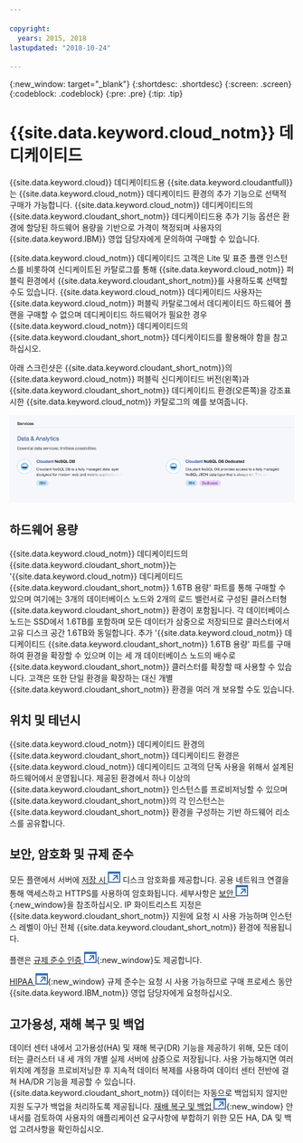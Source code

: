 ```yaml
---

copyright:
  years: 2015, 2018
lastupdated: "2018-10-24"

---
```


{:new_window: target="_blank"}
{:shortdesc: .shortdesc}
{:screen: .screen}
{:codeblock: .codeblock}
{:pre: .pre}
{:tip: .tip}

<!-- Acrolinx: 2017-05-10 -->

# {{site.data.keyword.cloud_notm}} 데디케이티드

{{site.data.keyword.cloud}} 데디케이티드용 {{site.data.keyword.cloudantfull}}는 {{site.data.keyword.cloud_notm}}
데디케이티드 환경의 추가 기능으로 선택적 구매가 가능합니다. {{site.data.keyword.cloud_notm}} 데디케이티드의
{{site.data.keyword.cloudant_short_notm}} 데디케이티드용 추가 기능 옵션은 환경에 할당된 하드웨어
용량을 기반으로 가격이 책정되며 사용자의 {{site.data.keyword.IBM}} 영업 담당자에게 문의하여 구매할 수 있습니다.  

{{site.data.keyword.cloud_notm}} 데디케이티드 고객은 Lite 및 표준 플랜 인스턴스를 비롯하여 신디케이트된
카탈로그를 통해 {{site.data.keyword.cloud_notm}} 퍼블릭 환경에서 {{site.data.keyword.cloudant_short_notm}}를 사용하도록
선택할 수도 있습니다. {{site.data.keyword.cloud_notm}} 데디케이티드 사용자는
{{site.data.keyword.cloud_notm}} 퍼블릭 카탈로그에서 데디케이티드 하드웨어 플랜을 구매할 수 없으며
데디케이티드 하드웨어가 필요한 경우 {{site.data.keyword.cloud_notm}} 데디케이티드의
{{site.data.keyword.cloudant_short_notm}} 데디케이티드를 활용해야 함을 참고하십시오.   

아래 스크린샷은 {{site.data.keyword.cloudant_short_notm}}의 {{site.data.keyword.cloud_notm}} 퍼블릭 신디케이티드 버전(왼쪽)과
{{site.data.keyword.cloudant_short_notm}} 데디케이티드 환경(오른쪽)을 강조표시한
{{site.data.keyword.cloud_notm}} 카탈로그의 예를 보여줍니다.  

![{{site.data.keyword.cloudant_short_notm}} 카탈로그](../images/bluemix_catalog.png)

## 하드웨어 용량 

{{site.data.keyword.cloud_notm}} 데디케이티드의 {{site.data.keyword.cloudant_short_notm}}는
'{{site.data.keyword.cloud_notm}} 데디케이티드 {{site.data.keyword.cloudant_short_notm}} 1.6TB 용량' 파트를
통해 구매할 수 있으며 여기에는 3개의 데이터베이스 노드와 2개의 로드 밸런서로 구성된
클러스터형 {{site.data.keyword.cloudant_short_notm}} 환경이 포함됩니다. 
각 데이터베이스 노드는 SSD에서 1.6TB를 포함하며 모든 데이터가 삼중으로 저장되므로 클러스터에서 고유 디스크 공간 1.6TB와 동일합니다. 추가 '{{site.data.keyword.cloud_notm}} 데디케이티드 {{site.data.keyword.cloudant_short_notm}} 1.6TB 용량' 파트를 구매하여 환경을 확장할 수 있으며 이는 세 개 데이터베이스 노드의 배수로 {{site.data.keyword.cloudant_short_notm}} 클러스터를 확장할 때 사용할 수 있습니다. 고객은 또한 단일 환경을 확장하는 대신 개별 {{site.data.keyword.cloudant_short_notm}} 환경을 여러 개 보유할 수도 있습니다.

## 위치 및 테넌시 

{{site.data.keyword.cloud_notm}} 데디케이티드 환경의
{{site.data.keyword.cloudant_short_notm}} 데디케이티드 환경은 {{site.data.keyword.cloud_notm}} 데디케이티드 고객의 단독 사용을 위해서 설계된 하드웨어에서 운영됩니다. 제공된 환경에서 하나 이상의 {{site.data.keyword.cloudant_short_notm}} 인스턴스를 프로비저닝할 수 있으며 {{site.data.keyword.cloudant_short_notm}}의 각 인스턴스는 {{site.data.keyword.cloudant_short_notm}} 환경을 구성하는 기반 하드웨어 리소스를 공유합니다. 

## 보안, 암호화 및 규제 준수 

모든 플랜에서 서버에 [저장 시 ![외부 링크 아이콘](../images/launch-glyph.svg "외부 링크 아이콘")](https://en.wikipedia.org/wiki/Data_at_rest) 디스크 암호화를 제공합니다. 공용 네트워크 연결을 통해 액세스하고 HTTPS를 사용하여 암호화됩니다. 세부사항은 [보안 ![외부 링크 아이콘](../images/launch-glyph.svg "외부 링크 아이콘")](../offerings/security.html#security){:new_window}을 참조하십시오. 
IP 화이트리스트 지정은 {{site.data.keyword.cloudant_short_notm}} 지원에 요청 시 사용 가능하며 인스턴스 레벨이 아닌 전체 {{site.data.keyword.cloudant_short_notm}} 환경에 적용됩니다.  

플랜은 [규제 준수 인증 ![외부 링크 아이콘](../images/launch-glyph.svg "외부 링크 아이콘")](https://console.bluemix.net/docs/services/Cloudant/offerings/compliance.html#cloudant-security-compliance){:new_window}도 제공합니다. 

[HIPAA ![외부 링크 아이콘](../images/launch-glyph.svg "외부 링크 아이콘")](https://en.wikipedia.org/wiki/Health_Insurance_Portability_and_Accountability_Act){:new_window} 규제 준수는 요청 시 사용 가능하므로 구매 프로세스 동안 {{site.data.keyword.IBM_notm}} 영업 담당자에게 요청하십시오. 

## 고가용성, 재해 복구 및 백업 

데이터 센터 내에서 고가용성(HA) 및 재해 복구(DR) 기능을 제공하기 위해, 모든 데이터는 클러스터 내 세 개의 개별 실제 서버에 삼중으로 저장됩니다. 사용 가능해지면 여러 위치에 계정을 프로비저닝한 후 지속적 데이터 복제를 사용하여 데이터 센터 전반에 걸쳐 HA/DR 기능을 제공할 수 있습니다. {{site.data.keyword.cloudant_short_notm}} 데이터는 자동으로 백업되지 않지만 지원 도구가 백업을 처리하도록 제공됩니다. [재배 복구 및 백업 ![외부 링크 아이콘](../images/launch-glyph.svg "외부 링크 아이콘")](https://console.bluemix.net/docs/services/Cloudant/guides/disaster-recovery-and-backup.html#disaster-recovery-and-backup){:new_window} 안내서를 검토하여 사용자의 애플리케이션 요구사항에 부합하기 위한 모든 HA, DA 및 백업 고려사항을 확인하십시오.
